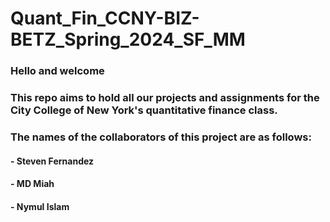 # Quant_Fin_CCNY-BIZ-BETZ_Spring_2024_SF_MM
  ### Hello and welcome 
  ### This repo aims to hold all our projects and assignments for the City College of New York's quantitative finance class.
  ### The names of the collaborators of this project are as follows:
  ####  - Steven Fernandez
  ####  - MD Miah
  ####  - Nymul Islam
